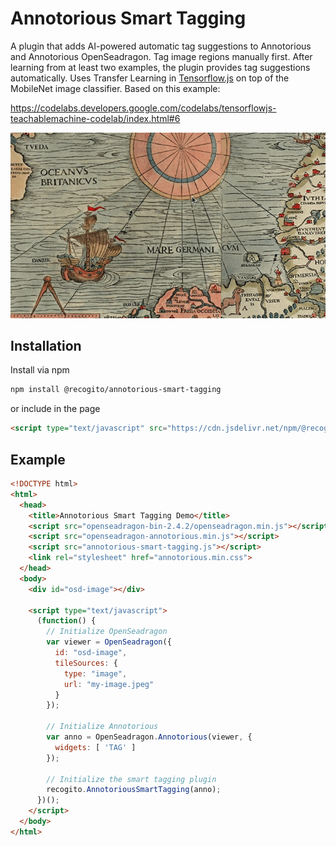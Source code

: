 # Annotorious Smart Tagging

A plugin that adds AI-powered automatic tag suggestions to Annotorious and Annotorious OpenSeadragon. Tag image regions manually first. 
After learning from at least two examples, the plugin provides tag suggestions automatically. Uses Transfer Learning in 
[Tensorflow.js](https://www.tensorflow.org/js) on top of the MobileNet image classifier. Based on this example:

https://codelabs.developers.google.com/codelabs/tensorflowjs-teachablemachine-codelab/index.html#6

![Animated screenshot](screenshot.gif)

## Installation

Install via npm 

```sh
npm install @recogito/annotorious-smart-tagging
```

or include in the page

```html
<script type="text/javascript" src="https://cdn.jsdelivr.net/npm/@recogito/annotorious-smart-tagging@latest/dist/annotorious-smart-tagging.min.js"></script>
```

## Example

```html
<!DOCTYPE html>
<html>
  <head>
    <title>Annotorious Smart Tagging Demo</title>
    <script src="openseadragon-bin-2.4.2/openseadragon.min.js"></script>
    <script src="openseadragon-annotorious.min.js"></script>
    <script src="annotorious-smart-tagging.js"></script>
    <link rel="stylesheet" href="annotorious.min.css">
  </head>
  <body>
    <div id="osd-image"></div>

    <script type="text/javascript">
      (function() {
        // Initialize OpenSeadragon
        var viewer = OpenSeadragon({
          id: "osd-image",
          tileSources: {
            type: "image",
            url: "my-image.jpeg" 
          }
        });

        // Initialize Annotorious
        var anno = OpenSeadragon.Annotorious(viewer, {
          widgets: [ 'TAG' ]
        });

        // Initialize the smart tagging plugin
        recogito.AnnotoriousSmartTagging(anno);
      })();
    </script>
  </body>
</html>
```